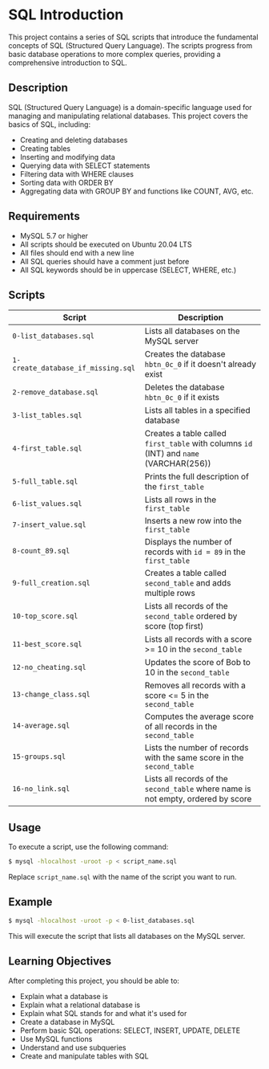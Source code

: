 # SQL Introduction

This project contains a series of SQL scripts that introduce the fundamental concepts of SQL (Structured Query Language). The scripts progress from basic database operations to more complex queries, providing a comprehensive introduction to SQL.

## Description

SQL (Structured Query Language) is a domain-specific language used for managing and manipulating relational databases. This project covers the basics of SQL, including:

- Creating and deleting databases
- Creating tables
- Inserting and modifying data
- Querying data with SELECT statements
- Filtering data with WHERE clauses
- Sorting data with ORDER BY
- Aggregating data with GROUP BY and functions like COUNT, AVG, etc.

## Requirements

- MySQL 5.7 or higher
- All scripts should be executed on Ubuntu 20.04 LTS
- All files should end with a new line
- All SQL queries should have a comment just before
- All SQL keywords should be in uppercase (SELECT, WHERE, etc.)

## Scripts

| Script | Description |
|--------|-------------|
| `0-list_databases.sql` | Lists all databases on the MySQL server |
| `1-create_database_if_missing.sql` | Creates the database `hbtn_0c_0` if it doesn't already exist |
| `2-remove_database.sql` | Deletes the database `hbtn_0c_0` if it exists |
| `3-list_tables.sql` | Lists all tables in a specified database |
| `4-first_table.sql` | Creates a table called `first_table` with columns `id` (INT) and `name` (VARCHAR(256)) |
| `5-full_table.sql` | Prints the full description of the `first_table` |
| `6-list_values.sql` | Lists all rows in the `first_table` |
| `7-insert_value.sql` | Inserts a new row into the `first_table` |
| `8-count_89.sql` | Displays the number of records with `id = 89` in the `first_table` |
| `9-full_creation.sql` | Creates a table called `second_table` and adds multiple rows |
| `10-top_score.sql` | Lists all records of the `second_table` ordered by score (top first) |
| `11-best_score.sql` | Lists all records with a score >= 10 in the `second_table` |
| `12-no_cheating.sql` | Updates the score of Bob to 10 in the `second_table` |
| `13-change_class.sql` | Removes all records with a score <= 5 in the `second_table` |
| `14-average.sql` | Computes the average score of all records in the `second_table` |
| `15-groups.sql` | Lists the number of records with the same score in the `second_table` |
| `16-no_link.sql` | Lists all records of the `second_table` where name is not empty, ordered by score |

## Usage

To execute a script, use the following command:

```bash
$ mysql -hlocalhost -uroot -p < script_name.sql
```

Replace `script_name.sql` with the name of the script you want to run.

## Example

```bash
$ mysql -hlocalhost -uroot -p < 0-list_databases.sql
```

This will execute the script that lists all databases on the MySQL server.

## Learning Objectives

After completing this project, you should be able to:

- Explain what a database is
- Explain what a relational database is
- Explain what SQL stands for and what it's used for
- Create a database in MySQL
- Perform basic SQL operations: SELECT, INSERT, UPDATE, DELETE
- Use MySQL functions
- Understand and use subqueries
- Create and manipulate tables with SQL
